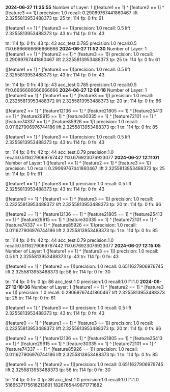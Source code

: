 **2024-06-27 11:35:55**
Number of Layer: 1
([feature1 == 1] ^ [feature2 == 1] ^ [feature3 == 1]) precision: 1.0 recall: 0.29069767441860467 lift 2.3255813953488373 tp: 25 tn: 114 fp: 0 fn: 61

([feature1 == 1] ^ [feature3 == 1])precision: 1.0 recall: 0.5 lift 2.3255813953488373 tp: 43 tn: 114 fp: 0 fn: 43

tn: 114 fp: 0 fn: 43 tp: 43
acc_test:0.785 precision:1.0 recall:0.5 f1:0.6666666666666666
**2024-06-27 11:52:30**
Number of Layer: 1
([feature1 == 1] ^ [feature2 == 1] ^ [feature3 == 1]) precision: 1.0 recall: 0.29069767441860467 lift 2.3255813953488373 tp: 25 tn: 114 fp: 0 fn: 61

([feature1 == 1] ^ [feature3 == 1])precision: 1.0 recall: 0.5 lift 2.3255813953488373 tp: 43 tn: 114 fp: 0 fn: 43

tn: 114 fp: 0 fn: 43 tp: 43
acc_test:0.785 precision:1.0 recall:0.5 f1:0.6666666666666666
**2024-06-27 12:08:18**
Number of Layer: 1
([feature0 == 1] ^ [feature1 == 1] ^ [feature3 == 1]) precision: 1.0 recall: 0.23255813953488372 lift 2.3255813953488373 tp: 20 tn: 114 fp: 0 fn: 66

([feature2 == 1] ^ [feature12136 == 1] ^ [feature21805 == 1] ^ [feature25413 == 1] ^ [feature29915 == 1] ^ [feature30335 == 1] ^ [feature72101 == 1] ^ [feature74337 == 1] ^ [feature85926 == 1]) precision: 1.0 recall: 0.011627906976744186 lift 2.3255813953488373 tp: 1 tn: 114 fp: 0 fn: 85

([feature1 == 1] ^ [feature3 == 1])precision: 1.0 recall: 0.5 lift 2.3255813953488373 tp: 43 tn: 114 fp: 0 fn: 43

tn: 114 fp: 0 fn: 42 tp: 44
acc_test:0.79 precision:1.0 recall:0.5116279069767442 f1:0.676923076923077
**2024-06-27 12:11:01**
Number of Layer: 1
([feature1 == 1] ^ [feature2 == 1] ^ [feature3 == 1]) precision: 1.0 recall: 0.29069767441860467 lift 2.3255813953488373 tp: 25 tn: 114 fp: 0 fn: 61

([feature1 == 1] ^ [feature3 == 1]) precision: 1.0 recall: 0.5 lift 2.3255813953488373 tp: 43 tn: 114 fp: 0 fn: 43

([feature0 == 1] ^ [feature1 == 1] ^ [feature3 == 1]) precision: 1.0 recall: 0.23255813953488372 lift 2.3255813953488373 tp: 20 tn: 114 fp: 0 fn: 66

([feature2 == 1] ^ [feature12136 == 1] ^ [feature21805 == 1] ^ [feature25413 == 1] ^ [feature29915 == 1] ^ [feature30335 == 1] ^ [feature72101 == 1] ^ [feature74337 == 1] ^ [feature85926 == 1])precision: 1.0 recall: 0.011627906976744186 lift 2.3255813953488373 tp: 1 tn: 114 fp: 0 fn: 85

tn: 114 fp: 0 fn: 42 tp: 44
acc_test:0.79 precision:1.0 recall:0.5116279069767442 f1:0.676923076923077
**2024-06-27 12:15:05**
Number of Layer: 1
([feature1 == 1] ^ [feature3 == 1]) precision: 1.0 recall: 0.5 lift 2.3255813953488373 tp: 43 tn: 114 fp: 0 fn: 43

([feature0 == 1] ^ [feature2 == 1])precision: 1.0 recall: 0.6511627906976745 lift 2.3255813953488373 tp: 56 tn: 114 fp: 0 fn: 30

tn: 114 fp: 0 fn: 0 tp: 86
acc_test:1.0 precision:1.0 recall:1.0 f1:1.0
**2024-06-27 12:18:36**
Number of Layer: 1
([feature1 == 1] ^ [feature2 == 1] ^ [feature3 == 1]) precision: 1.0 recall: 0.29069767441860467 lift 2.3255813953488373 tp: 25 tn: 114 fp: 0 fn: 61

([feature1 == 1] ^ [feature3 == 1]) precision: 1.0 recall: 0.5 lift 2.3255813953488373 tp: 43 tn: 114 fp: 0 fn: 43

([feature0 == 1] ^ [feature1 == 1] ^ [feature3 == 1]) precision: 1.0 recall: 0.23255813953488372 lift 2.3255813953488373 tp: 20 tn: 114 fp: 0 fn: 66

([feature2 == 1] ^ [feature12136 == 1] ^ [feature21805 == 1] ^ [feature25413 == 1] ^ [feature29915 == 1] ^ [feature30335 == 1] ^ [feature72101 == 1] ^ [feature74337 == 1] ^ [feature85926 == 1]) precision: 1.0 recall: 0.011627906976744186 lift 2.3255813953488373 tp: 1 tn: 114 fp: 0 fn: 85

([feature0 == 1] ^ [feature2 == 1])precision: 1.0 recall: 0.6511627906976745 lift 2.3255813953488373 tp: 56 tn: 114 fp: 0 fn: 30

tn: 114 fp: 0 fn: 0 tp: 86
acc_test:1.0 precision:1.0 recall:1.0 f1:1.0
5166537175616213691
1826765449871771682
